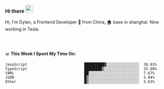 ### Hi there <img src="https://media.giphy.com/media/hvRJCLFzcasrR4ia7z/giphy.gif" width="25px">

<!-- ![visitors](https://visitor-badge.glitch.me/badge?page_id=dislfyer.dislfyer) -->

Hi, I'm Dylan, a Frontend Developer 🚀 from China, 🏠 base in shanghai. Now working in Tesla.

<br/>
<br/>

📊 **This Week I Spent My Time On:**


<!--START_SECTION:waka-->

```text
JavaScript                          █████████▓░░░░░░░░░░░░░░░  38.01%
TypeScript                          ████████▒░░░░░░░░░░░░░░░░  33.88%
YAML                                ██░░░░░░░░░░░░░░░░░░░░░░░  7.67%
JSON                                █▒░░░░░░░░░░░░░░░░░░░░░░░  5.94%
Other                               █▒░░░░░░░░░░░░░░░░░░░░░░░  5.63%
```

<!--END_SECTION:waka-->

<!--
**About Me:**
 -->
